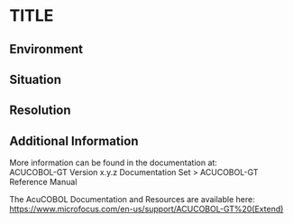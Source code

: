 # TITLE
## Environment


## Situation


## Resolution


## Additional Information
More information can be found in the documentation at:   
ACUCOBOL-GT Version x.y.z Documentation Set > ACUCOBOL-GT Reference Manual    

The AcuCOBOL Documentation and Resources are available here:  
https://www.microfocus.com/en-us/support/ACUCOBOL-GT%20(Extend)  